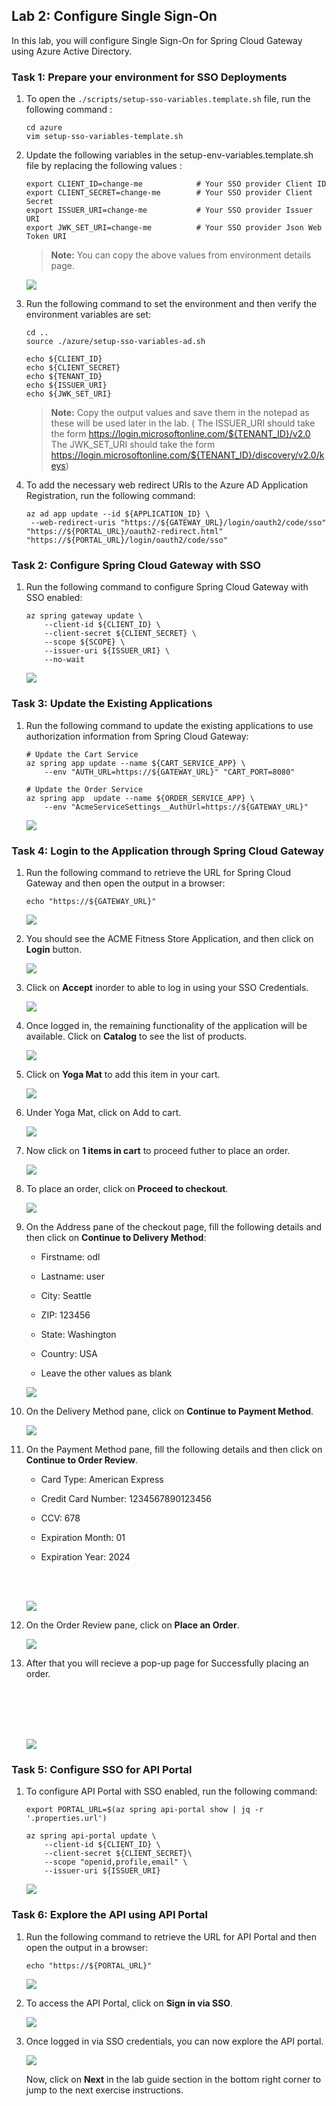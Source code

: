 ## Lab 2: Configure Single Sign-On
 
In this lab, you will configure Single Sign-On for Spring Cloud Gateway using Azure Active Directory.

### Task 1: Prepare your environment for SSO Deployments

1. To open the `./scripts/setup-sso-variables.template.sh` file, run the following command :

   ```shell
   cd azure
   vim setup-sso-variables-template.sh
   ```
   
1. Update the following variables in the setup-env-variables.template.sh file by replacing the following values :

   ```shell
   export CLIENT_ID=change-me            # Your SSO provider Client ID
   export CLIENT_SECRET=change-me        # Your SSO provider Client Secret
   export ISSUER_URI=change-me           # Your SSO provider Issuer URI
   export JWK_SET_URI=change-me          # Your SSO provider Json Web Token URI
   ```
   
    >**Note:** You can copy the above values from environment details page.


      ![](Images/lab2-task1-01.png)

1. Run the following command to set the environment and then verify the environment variables are set:

   ```shell
   cd ..
   source ./azure/setup-sso-variables-ad.sh

   echo ${CLIENT_ID}
   echo ${CLIENT_SECRET}
   echo ${TENANT_ID}
   echo ${ISSUER_URI}
   echo ${JWK_SET_URI}
   ```
    > **Note:** Copy the output values and save them in the notepad as these will be used later in the lab. ( The ISSUER_URI should take the form https://login.microsoftonline.com/${TENANT_ID}/v2.0 The JWK_SET_URI should take the form https://login.microsoftonline.com/${TENANT_ID}/discovery/v2.0/keys)

1. To add the necessary web redirect URIs to the Azure AD Application Registration, run the following command:

   ```shell
   az ad app update --id ${APPLICATION_ID} \
    --web-redirect-uris "https://${GATEWAY_URL}/login/oauth2/code/sso" "https://${PORTAL_URL}/oauth2-redirect.html" "https://${PORTAL_URL}/login/oauth2/code/sso"
   ```

 
### Task 2: Configure Spring Cloud Gateway with SSO  

1. Run the following command to configure Spring Cloud Gateway with SSO enabled:

   ```shell
   az spring gateway update \
       --client-id ${CLIENT_ID} \
       --client-secret ${CLIENT_SECRET} \
       --scope ${SCOPE} \
       --issuer-uri ${ISSUER_URI} \
       --no-wait
   ```   

   ![](Images/mjv2-13.png)

### Task 3: Update the Existing Applications 

1. Run the following command to update the existing applications to use authorization information from Spring Cloud Gateway:

   ```shell
   # Update the Cart Service
   az spring app update --name ${CART_SERVICE_APP} \
       --env "AUTH_URL=https://${GATEWAY_URL}" "CART_PORT=8080" 
    
   # Update the Order Service
   az spring app  update --name ${ORDER_SERVICE_APP} \
       --env "AcmeServiceSettings__AuthUrl=https://${GATEWAY_URL}" 
   ```
   ![](Images/mjv2-14.png)


### Task 4: Login to the Application through Spring Cloud Gateway 

1. Run the following command to retrieve the URL for Spring Cloud Gateway and then open the output in a browser:

   ```shell
   echo "https://${GATEWAY_URL}"
   ```
   ![](Images/mjv2-10.png)
 
2. You should see the ACME Fitness Store Application, and then click on **Login** button.
   
   ![](Images/gateway-login.png)
   
3. Click on **Accept** inorder to able to log in using your SSO Credentials. 

   ![](Images/mjv2-15.png)
   
4. Once logged in, the remaining functionality of the application will be available. Click on **Catalog** to see the list of products.

   ![](Images/mjv2-34.png)
   
5. Click on **Yoga Mat** to add this item in your cart.  
   
   ![](Images/mjv2-35.png)

6. Under Yoga Mat, click on Add to cart.
   
   ![](Images/mjv2-36.png) 

7. Now click on **1 items in cart** to proceed futher to place an order.   
   
   ![](Images/mjv2-37.png)
   
8. To place an order, click on **Proceed to checkout**.
   
   ![](Images/mjv2-38.png)
   
9. On the Address pane of the checkout page, fill the following details and then click on **Continue to Delivery Method**:

    - Firstname: odl

    - Lastname: user
  
    - City: Seattle
  
    - ZIP: 123456
  
    - State: Washington
  
    - Country: USA
  
    - Leave the other values as blank  
  
   
     ![](Images/mjv2-39.png)
   
 
10. On the Delivery Method pane, click on **Continue to Payment Method**.   
   
     ![](Images/mjv2-40.png)
   
11. On the Payment Method pane, fill the following details and then click on **Continue to Order Review**.

    - Card Type: American Express
  
    - Credit Card Number: 1234567890123456
  
    - CCV: 678
  
    - Expiration Month: 01
  
    - Expiration Year: 2024    
   
       <br>
       <br>
   
     ![](Images/mjv2-41.png)
    
   
12. On the Order Review pane, click on **Place an Order**.   
   
     ![](Images/mjv2-42.png)
   
13. After that you will recieve a pop-up page for Successfully placing an order.
  
      <br>
      <br>
      <br>
      <br>
  
     ![](Images/mjv2-43.png)

### Task 5: Configure SSO for API Portal 

1. To configure API Portal with SSO enabled, run the following command:

   ```shell
   export PORTAL_URL=$(az spring api-portal show | jq -r '.properties.url')

   az spring api-portal update \
       --client-id ${CLIENT_ID} \
       --client-secret ${CLIENT_SECRET}\
       --scope "openid,profile,email" \
       --issuer-uri ${ISSUER_URI}
   ```

    ![](Images/mjv2-17.png)

### Task 6: Explore the API using API Portal 

1. Run the following command to retrieve the URL for API Portal and then open the output in a browser: 

   ```shell
   echo "https://${PORTAL_URL}"
   ```

    ![](Images/mjv2-16.png)

1. To access the API Portal, click on **Sign in via SSO**. 

    ![](Images/api-login.png)
   
1. Once logged in via SSO credentials, you can now explore the API portal.
   
    ![](Images/mjv2-44.png)
    
    
   Now, click on **Next** in the lab guide section in the bottom right corner to jump to the next exercise instructions.
